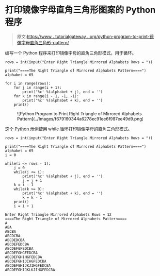 # 打印镜像字母直角三角形图案的 Python 程序

> 原文:[https://www . tutorialgateway . org/python-program-to-print-镜像字母直角三角形-pattern/](https://www.tutorialgateway.org/python-program-to-print-right-triangle-of-mirrored-alphabets-pattern/)

编写一个 Python 程序来打印镜像字母的直角三角形模式，用于循环。

```
rows = int(input("Enter Right Triangle Mirrored Alphabets Rows = "))

print("====The Right Triangle of Mirrored Alphabets Pattern====")
alphabet = 65

for i in range(rows):
    for j in range(i + 1):
        print('%c' %(alphabet + j), end = '')
    for k in range(i - 1, -1, -1):
        print('%c' %(alphabet + k), end = '')
    print()
```

<figure class="wp-block-image size-large">![Python Program to Print Right Triangle of Mirrored Alphabets Pattern](../Images/f679160344a6278ec91ee6f987ee49d9.png)</figure>

这个 [Python 示例](https://www.tutorialgateway.org/python-programming-examples/)使用 while 循环打印镜像字母的直角三角形模式。

```
rows = int(input("Enter Right Triangle Mirrored Alphabets Rows = "))

print("====The Right Triangle of Mirrored Alphabets Pattern====")
alphabet = 65
i = 0

while(i <= rows - 1):
    j = 0
    while(j <= i):
        print('%c' %(alphabet + j), end = '')
        j = j + 1
    k = i - 1
    while(k >= 0):
        print('%c' %(alphabet + k), end = '')
        k = k - 1
    print()
    i = i + 1
```

```
Enter Right Triangle Mirrored Alphabets Rows = 12
====The Right Triangle of Mirrored Alphabets Pattern====
A
ABA
ABCBA
ABCDCBA
ABCDEDCBA
ABCDEFEDCBA
ABCDEFGFEDCBA
ABCDEFGHGFEDCBA
ABCDEFGHIHGFEDCBA
ABCDEFGHIJIHGFEDCBA
ABCDEFGHIJKJIHGFEDCBA
ABCDEFGHIJKLKJIHGFEDCBA
```